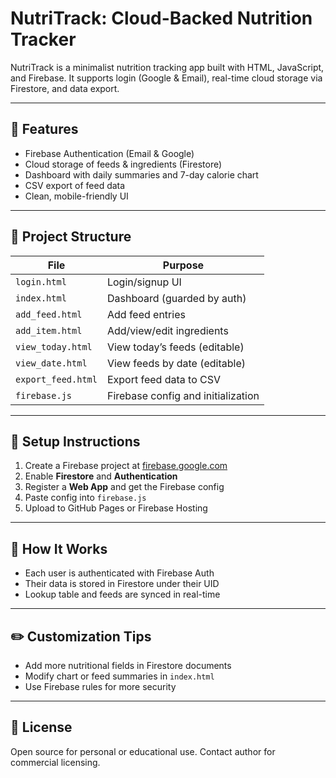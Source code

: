 
# NutriTrack: Cloud-Backed Nutrition Tracker

NutriTrack is a minimalist nutrition tracking app built with HTML, JavaScript, and Firebase.
It supports login (Google & Email), real-time cloud storage via Firestore, and data export.

---

## 🔑 Features

- Firebase Authentication (Email & Google)
- Cloud storage of feeds & ingredients (Firestore)
- Dashboard with daily summaries and 7-day calorie chart
- CSV export of feed data
- Clean, mobile-friendly UI

---

## 📁 Project Structure

| File              | Purpose                               |
|-------------------|----------------------------------------|
| `login.html`      | Login/signup UI                        |
| `index.html`      | Dashboard (guarded by auth)            |
| `add_feed.html`   | Add feed entries                       |
| `add_item.html`   | Add/view/edit ingredients              |
| `view_today.html` | View today’s feeds (editable)          |
| `view_date.html`  | View feeds by date (editable)          |
| `export_feed.html`| Export feed data to CSV                |
| `firebase.js`     | Firebase config and initialization     |

---

## 🚀 Setup Instructions

1. Create a Firebase project at [firebase.google.com](https://firebase.google.com)
2. Enable **Firestore** and **Authentication**
3. Register a **Web App** and get the Firebase config
4. Paste config into `firebase.js`
5. Upload to GitHub Pages or Firebase Hosting

---

## 🧠 How It Works

- Each user is authenticated with Firebase Auth
- Their data is stored in Firestore under their UID
- Lookup table and feeds are synced in real-time

---

## ✏️ Customization Tips

- Add more nutritional fields in Firestore documents
- Modify chart or feed summaries in `index.html`
- Use Firebase rules for more security

---

## 🤝 License

Open source for personal or educational use. Contact author for commercial licensing.
